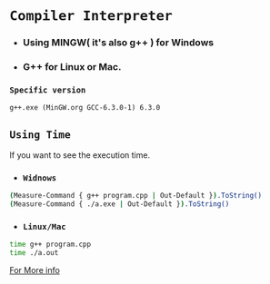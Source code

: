 # `Compiler Interpreter`

 - ### Using MINGW( it's also g++ ) for Windows
 - ### G++ for Linux or Mac.

 ### `Specific version`
 ```
 g++.exe (MinGW.org GCC-6.3.0-1) 6.3.0
 ```

## `Using Time`

 If you want to see the execution time.

 - ### `Widnows`

 ```bash
 (Measure-Command { g++ program.cpp | Out-Default }).ToString()
 (Measure-Command { ./a.exe | Out-Default }).ToString()
 ```

 - ### `Linux/Mac`

```bash
time g++ program.cpp
time ./a.out
```

 [For More info](https://desiprogrammer.com/blogs/execution-time-of-command-on-windows-command-line)
